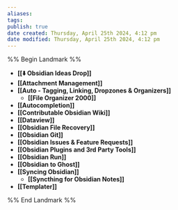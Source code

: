 ```yaml
---
aliases: 
tags: 
publish: true
date created: Thursday, April 25th 2024, 4:12 pm
date modified: Thursday, April 25th 2024, 4:12 pm
---
```

%% Begin Landmark %%
- **[[⬇️ Obsidian Ideas Drop]]**
- **[[Attachment Management]]**
- **[[Auto - Tagging, Linking, Dropzones & Organizers]]**
	- **[[File Organizer 2000]]**
- **[[Autocompletion]]**
- **[[Contributable Obsidian Wiki]]**
- **[[Dataview]]**
- **[[Obsidian File Recovery]]**
- **[[Obsidian Git]]**
- **[[Obsidian Issues & Feature Requests]]**
- **[[Obsidian Plugins and 3rd Party Tools]]**
- **[[Obsidian Run]]**
- **[[Obsidian to Ghost]]**
- **[[Syncing Obsidian]]**
	- **[[Syncthing for Obsidian Notes]]**
- **[[Templater]]**

%% End Landmark %%
